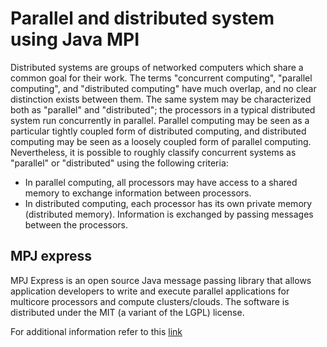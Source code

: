 # Parallel and distributed system using Java MPI

Distributed systems are groups of networked computers which share a common goal for their work. 
The terms "concurrent computing", "parallel computing", and "distributed computing" have much overlap, and no clear distinction exists between them. 
The same system may be characterized both as "parallel" and "distributed"; the processors in a typical distributed system run concurrently in parallel.
Parallel computing may be seen as a particular tightly coupled form of distributed computing, and distributed computing may be seen as a loosely coupled form of parallel computing.
Nevertheless, it is possible to roughly classify concurrent systems as
"parallel" or "distributed" using the following criteria:

- In parallel computing, all processors may have access to a shared memory to exchange information between processors.
- In distributed computing, each processor has its own private memory (distributed memory). Information is exchanged by passing messages between the processors.

## MPJ express
MPJ Express is an open source Java message passing library that allows application developers to write and execute parallel applications for multicore processors and compute clusters/clouds. 
The software is distributed under the MIT (a variant of the LGPL) license.

For additional information refer to this [link](http://mpjexpress.org/)
